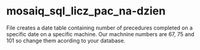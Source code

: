# mosaiq_sql_licz_pac_na-dzien

File creates a date table containing number of precedures completed on a specific date on a specific machine.
Our machnine numbers are 67, 75 and 101 so change them acording to your database.
